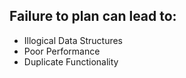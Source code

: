 ## Failure to plan can lead to:
* Illogical Data Structures
* Poor Performance
* Duplicate Functionality
